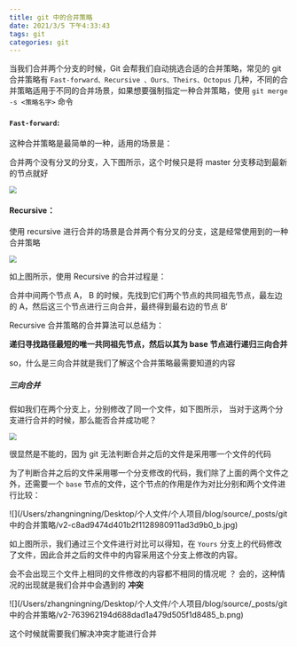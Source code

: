 ```yaml
---
title: git 中的合并策略
date: 2021/3/5 下午4:33:43
tags: git
categories: git
---
```


当我们合并两个分支的时候，Git 会帮我们自动挑选合适的合并策略，常见的 git 合并策略有 `Fast-forward、Recursive 、Ours、Theirs、Octopus` 几种，不同的合并策略适用于不同的合并场景，如果想要强制指定一种合并策略，使用 `git merge -s <策略名字>` 命令

#### `Fast-forward`: 

这种合并策略是最简单的一种，适用的场景是：

合并两个没有分叉的分支，入下图所示，这个时候只是将 master 分支移动到最新的节点就好

<img src="/Users/zhangningning/Desktop/个人文件/个人项目/blog/source/_posts/git 中的合并策略/v2-e881bee3a250dd0aca96b6a11241ab78_b.jpg" style="zoom:80%;" />



#### Recursive：

使用  recursive 进行合并的场景是合并两个有分叉的分支，这是经常使用到的一种合并策略



<img src="/Users/zhangningning/Desktop/个人文件/个人项目/blog/source/_posts/git 中的合并策略/v2-ab724ead18c6fc8ada3c10257fabf84a_b.png" style="zoom:80%;" />



如上图所示，使用 Recursive 的合并过程是：

合并中间两个节点 A， B 的时候，先找到它们两个节点的共同祖先节点，最左边的 A，然后这三个节点进行三向合并，最终得到最右边的节点 B‘

Recursive 合并策略的合并算法可以总结为：

**递归寻找路径最短的唯一共同祖先节点，然后以其为 base 节点进行递归三向合并**

so，什么是三向合并就是我们了解这个合并策略最需要知道的内容

##### 三向合并

假如我们在两个分支上，分别修改了同一个文件，如下图所示， 当对于这两个分支进行合并的时候，那么能否合并成功呢？



<img src="/Users/zhangningning/Desktop/个人文件/个人项目/blog/source/_posts/git 中的合并策略/v2-8308f536b1986fd877fd360cbd6e9ed9_b.png" style="zoom:80%;" />



很显然是不能的，因为 git 无法判断合并之后的文件是采用哪一个文件的代码

为了判断合并之后的文件采用哪一个分支修改的代码，我们除了上面的两个文件之外，还需要一个  `base` 节点的文件，这个节点的作用是作为对比分别和两个文件进行比较：



![](/Users/zhangningning/Desktop/个人文件/个人项目/blog/source/_posts/git 中的合并策略/v2-c8ad9474d401b2f1128980911ad3d9b0_b.jpg)



如上图所示，我们通过三个文件进行对比可以得知，在 `Yours` 分支上的代码修改了文件，因此合并之后的文件中的内容采用这个分支上修改的内容。

会不会出现三个文件上相同的文件修改的内容都不相同的情况呢 ？ 会的，这种情况的出现就是我们合并中会遇到的 **冲突**

![](/Users/zhangningning/Desktop/个人文件/个人项目/blog/source/_posts/git 中的合并策略/v2-763962194d688dad1a479d505f1d8485_b.png)



这个时候就需要我们解决冲突才能进行合并
